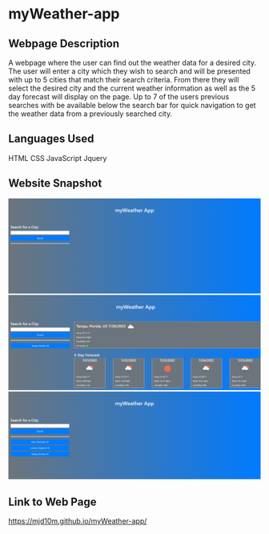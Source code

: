 # myWeather-app

## Webpage Description
A webpage where the user can find out the weather data for a desired city.  The user will enter a city which they wish to search and will be presented with up to 5 cities that match their search criteria.  From there they will select the desired city and the current weather information as well as the 5 day forecast will display on the page.  Up to 7 of the users previous searches with be available below the search bar for quick navigation to get the weather data from a previously searched city.

## Languages Used
HTML
CSS
JavaScript
Jquery

## Website Snapshot
 ![](assets/images/first-load.png)
 ![](assets/images/weather-data-displayed.png)
 ![](assets/images/saved-data-load.png)

## Link to Web Page
https://mjd10m.github.io/myWeather-app/